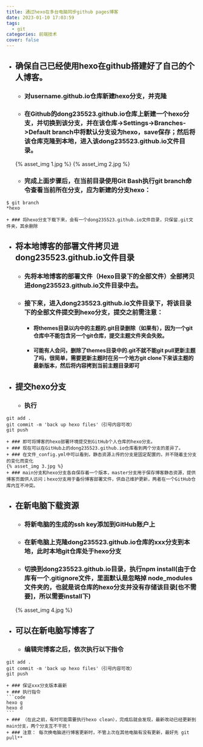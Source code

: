 ```yaml
---
title: 通过hexo在多台电脑同步github pages博客
date: 2023-01-10 17:03:59
tags:
  - git
categories: 前端技术
cover: false
---
```

+ ## 确保自己已经使用hexo在github搭建好了自己的个人博客。
	+ ### 对username.github.io仓库新建hexo分支，并克隆 
    + ### 在Github的dong235523.github.io仓库上新建一个hexo分支，并切换到该分支，并在该仓库->Settings->Branches->Default branch中将默认分支设为hexo，save保存；然后将该仓库克隆到本地，进入该dong235523.github.io文件目录。
    {% asset_img 1.jpg %}
    {% asset_img 2.jpg %}
	+ ### 完成上面步骤后，在当前目录使用Git Bash执行git branch命令查看当前所在分支，应为新建的分支hexo：
```code
$ git branch
*hexo
```
	+ ### 将hexo分支下载下来，会有一个dong235523.github.io文件目录，只保留.git文件夹，其余删除
+ ## 将本地博客的部署文件拷贝进dong235523.github.io文件目录
	+ ### 先将本地博客的部署文件（Hexo目录下的全部文件）全部拷贝进dong235523.github.io文件目录中去。
	+ ### 接下来，进入dong235523.github.io文件目录下，将该目录下的全部文件提交到hexo分支，提交之前需注意：
		+ #### 将themes目录以内中的主题的.git目录删除（如果有），因为一个git仓库中不能包含另一个git仓库，提交主题文件夹会失败。
		+ #### 可能有人会问，删除了themes目录中的.git不就不能git pull更新主题了吗，很简单，需要更新主题时在另一个地方git clone下来该主题的最新版本，然后将内容拷到当前主题目录即可
+ ## 提交hexo分支
	+ ### 执行		
```code
git add .
git commit -m 'back up hexo files'（引号内容可改）
git push
```	
	+ ### 即可将博客的hexo部署环境提交到GitHub个人仓库的hexo分支。
	+ ### 现在可以在GitHub上的dong235523.github.io仓库看到两个分支的差异了。
	+ ### 在文件_config.yml中可以看到，静态资源上传的分支是固定配置的，并不随着主分支的变化而变化
	{% asset_img 3.jpg %}
	+ ### main分支和hexo分支各自保存着一个版本，master分支用于保存博客静态资源，提供博客页面供人访问；hexo分支用于备份博客部署文件，供自己维护更新，两者在一个GitHub仓库内互不冲突。
+ ## 在新电脑下载资源
	+ ### 将新电脑的生成的ssh key添加到GitHub账户上
	+ ### 在新电脑上克隆dong235523.github.io仓库的xxx分支到本地，此时本地git仓库处于hexo分支
	+ ### 切换到dong235523.github.io目录，执行npm install(由于仓库有一个.gitignore文件，里面默认是忽略掉 node_modules文件夹的，也就是说仓库的hexo分支并没有存储该目录[也不需要]，所以需要install下)
	{% asset_img 4.jpg %}
+ ## 可以在新电脑写博客了
	+ ### 编辑完博客之后，依次执行以下指令
```code
git add .
git commit -m 'back up hexo files'（引号内容可改）
git push
```
	+ ### 保证xxx分支版本最新
	+ ### 执行指令
	```code
	hexo g
	hexo d
	```
	+ ### （在此之前，有时可能需要执行hexo clean），完成后就会发现，最新改动已经更新到main分支，两个分支互不干扰！
	+ ### 注意： 每次换电脑进行博客更新时，不管上次在其他电脑有没有更新，最好先 git pull**